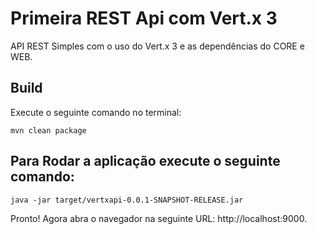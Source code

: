 # Primeira REST Api com Vert.x 3

API REST Simples com o uso do Vert.x 3 e as dependências do CORE e WEB.


## Build

Execute o seguinte comando no terminal:

```
mvn clean package
```


## Para Rodar a aplicação execute o seguinte comando:


```
java -jar target/vertxapi-0.0.1-SNAPSHOT-RELEASE.jar
```


Pronto! Agora abra o navegador na seguinte URL: http://localhost:9000.

